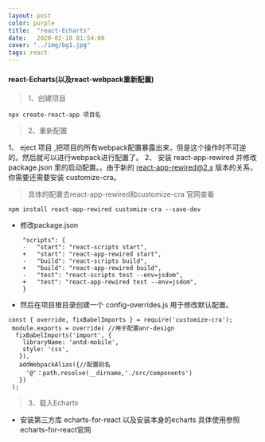 ```yaml
---
layout: post
color: purple
title:  "react-Echarts"
date:   2020-02-18 01:54:00
cover: "../img/bg1.jpg"
tags: react
---
```


#### react-Echarts(以及react-webpack重新配置)

> 1、创建项目
```
npx create-react-app 项目名
```
>2、重新配置

1、
eject 项目 ,把项目的所有webpack配置暴露出来，但是这个操作时不可逆的。然后就可以进行webpack进行配置了。
2、
安装 react-app-rewired 并修改 package.json 里的启动配置。。由于新的 react-app-rewired@2.x 版本的关系，你需要还需要安装 customize-cra。
> 具体的配置去react-app-rewired和customize-cra 官网查看
```
npm install react-app-rewired customize-cra --save-dev
```
- 修改package.json
```
    "scripts": {
    -   "start": "react-scripts start",
    +   "start": "react-app-rewired start",
    -   "build": "react-scripts build",
    +   "build": "react-app-rewired build",
    -   "test": "react-scripts test --env=jsdom",
    +   "test": "react-app-rewired test --env=jsdom",
    }
```
- 然后在项目根目录创建一个 config-overrides.js 用于修改默认配置。
```
const { override, fixBabelImports } = require('customize-cra');
 module.exports = override( //用于配置anr-design
  fixBabelImports('import', {
    libraryName: 'antd-mobile',
    style: 'css',
   }),
   addWebpackAlias({//配置别名
     '@'：path.resolve(__dirname,'./src/components')
   })
 );
```

> 3、载入Echarts
- 安装第三方库 echarts-for-react 以及安装本身的echarts
  具体使用参照echarts-for-react官网
